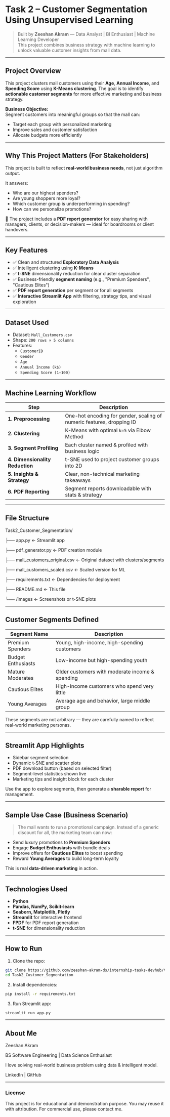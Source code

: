 
# Task 2 – Customer Segmentation Using Unsupervised Learning

> Built by **Zeeshan Akram** — Data Analyst | BI Enthusiast | Machine Learning Developer  
> This project combines business strategy with machine learning to unlock valuable customer insights from mall data.

---

## Project Overview

This project clusters mall customers using their **Age**, **Annual Income**, and **Spending Score** using **K-Means clustering**. The goal is to identify **actionable customer segments** for more effective marketing and business strategy.

 **Business Objective:**  
Segment customers into meaningful groups so that the mall can:
- Target each group with personalized marketing
- Improve sales and customer satisfaction
- Allocate budgets more efficiently

---

## Why This Project Matters (For Stakeholders)

This project is built to reflect **real-world business needs**, not just algorithm output.

 It answers:
- Who are our highest spenders?
- Are young shoppers more loyal?
- Which customer group is underperforming in spending?
- How can we personalize promotions?

📄 The project includes a **PDF report generator** for easy sharing with managers, clients, or decision-makers — ideal for boardrooms or client handovers.

---

## Key Features

- ✅ Clean and structured **Exploratory Data Analysis**
- ✅ Intelligent clustering using **K-Means**
- ✅ **t-SNE** dimensionality reduction for clear cluster separation
- ✅ Business-friendly **segment naming** (e.g., "Premium Spenders", "Cautious Elites")
- ✅ **PDF report generation** per segment or for all segments
- ✅ **Interactive Streamlit App** with filtering, strategy tips, and visual exploration

---

## Dataset Used

- Dataset: `Mall_Customers.csv`  
- Shape: `200 rows × 5 columns`
- Features:
  - `CustomerID`
  - `Gender`
  - `Age`
  - `Annual Income (k$)`
  - `Spending Score (1–100)`

---

## Machine Learning Workflow

| Step | Description |
|------|-------------|
| **1. Preprocessing** | One-hot encoding for gender, scaling of numeric features, dropping ID |
| **2. Clustering**   | K-Means with optimal `k=5` via Elbow Method |
| **3. Segment Profiling** | Each cluster named & profiled with business logic |
| **4. Dimensionality Reduction** | t-SNE used to project customer groups into 2D |
| **5. Insights & Strategy** | Clear, non-technical marketing takeaways |
| **6. PDF Reporting** | Segment reports downloadable with stats & strategy |

---

## File Structure

 Task2_Customer_Segmentation/

├── app.py                     ← Streamlit app

├── pdf_generator.py          ← PDF creation module

├── mall_customers_original.csv   ← Original dataset with clusters/segments

├── mall_customers_scaled.csv     ← Scaled version for ML

├── requirements.txt          ← Dependencies for deployment

├── README.md                 ← This file

└── /images                   ← Screenshots or t-SNE plots


---

## Customer Segments Defined

| Segment Name         | Description |
|----------------------|-------------|
| Premium Spenders     | Young, high-income, high-spending customers |
| Budget Enthusiasts   | Low-income but high-spending youth |
| Mature Moderates     | Older customers with moderate income & spending |
| Cautious Elites      | High-income customers who spend very little |
| Young Averages       | Average age and behavior, large middle group |

These segments are not arbitrary — they are carefully named to reflect real-world marketing personas.

---

## Streamlit App Highlights

-  Sidebar segment selection
-  Dynamic t-SNE and scatter plots
-  PDF download button (based on selected filter)
-  Segment-level statistics shown live
-  Marketing tips and insight block for each cluster

 Use the app to explore segments, then generate a **sharable report** for management.

---

## Sample Use Case (Business Scenario)

> The mall wants to run a promotional campaign. Instead of a generic discount for all, the marketing team can now:
- Send luxury promotions to **Premium Spenders**
- Engage **Budget Enthusiasts** with bundle deals
- Improve offers for **Cautious Elites** to boost spending
- Reward **Young Averages** to build long-term loyalty

 This is real **data-driven marketing** in action.

---

## Technologies Used

- **Python**
- **Pandas, NumPy, Scikit-learn**
- **Seaborn, Matplotlib, Plotly**
- **Streamlit** for interactive frontend
- **FPDF** for PDF report generation
- **t-SNE** for dimensionality reduction

---

## How to Run

1. Clone the repo:
```bash
git clone https://github.com/zeeshan-akram-ds/internship-tasks-devhub/tree/main/Batch2/Task2_Customer_Segmentation
cd Task2_Customer_Segmentation
```

2. Install dependencies:
```bash
pip install -r requirements.txt
```

3. Run Streamlit app:
```bash
streamlit run app.py
```

---
## About Me
Zeeshan Akram

BS Software Engineering | Data Science Enthusiast

I love solving real-world business problem using data & intelligent model.

LinkedIn | GitHub

---
### License
This project is for educational and demonstration purpose. You may reuse it with attribution. For commercial use, please contact me.
